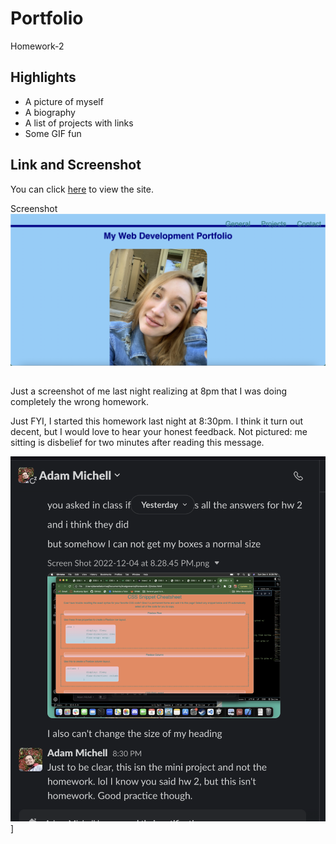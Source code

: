# Portfolio

Homework-2

## Highlights

- A picture of myself
- A biography
- A list of projects with links
- Some GIF fun

## Link and Screenshot

You can click [here](https://dltorrise.github.io/Homework-2/) to view the site.

Screenshot
![A screenshot of my portfolio](Images/Screenshot-Homework-2.png)

##

Just a screenshot of me last night realizing at 8pm that I was doing completely the wrong homework.



Just FYI, I started this homework last night at 8:30pm. I think it turn out decent, but I would 
love to hear your honest feedback. Not pictured: me sitting is disbelief for two minutes after reading this
message. 

![Me messaging Adam a screenshot of Mini-Project-2, thinking it's the homework due the next night. Messages took place Sunday at 830pm. Adam replies "you know this isn't the homework, right? This is the mini-project. Great practice though."](Images/Conversation.png)]


